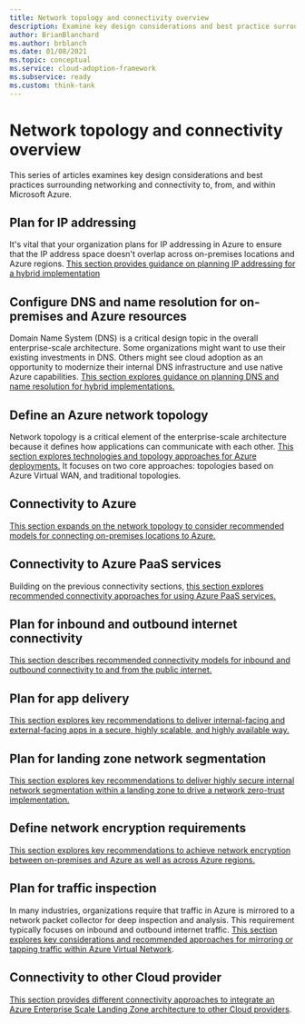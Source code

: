 ```yaml
---
title: Network topology and connectivity overview
description: Examine key design considerations and best practice surrounding networking and connectivity to, from, and within Microsoft Azure.
author: BrianBlanchard
ms.author: brblanch
ms.date: 01/08/2021
ms.topic: conceptual
ms.service: cloud-adoption-framework
ms.subservice: ready
ms.custom: think-tank
---
```


<!-- docutune:casing "Azure VPN Gateway" L7 -->
<!-- cSpell:ignore autoregistration BGPs MACsec MPLS MSEE onprem privatelink VPNs -->

# Network topology and connectivity overview

This series of articles examines key design considerations and best practices surrounding networking and connectivity to, from, and within Microsoft Azure.

## Plan for IP addressing

It's vital that your organization plans for IP addressing in Azure to ensure that the IP address space doesn't overlap across on-premises locations and Azure regions.
[This section provides guidance on planning IP addressing for a hybrid implementation](../ready/azure-best-practices/plan-for-ip-addressing.md)

## Configure DNS and name resolution for on-premises and Azure resources

Domain Name System (DNS) is a critical design topic in the overall enterprise-scale architecture. Some organizations might want to use their existing investments in DNS. Others might see cloud adoption as an opportunity to modernize their internal DNS infrastructure and use native Azure capabilities.
[This section explores guidance on planning DNS and name resolution for hybrid implementations.](../ready/azure-best-practices/dns-for-on-premises-and-azure-resources.md)

## Define an Azure network topology

Network topology is a critical element of the enterprise-scale architecture because it defines how applications can communicate with each other. [This section explores technologies and topology approaches for Azure deployments.](..ready/azure-best-practices/define-an-azure-network-topology.md) It focuses on two core approaches: topologies based on Azure Virtual WAN, and traditional topologies.

## Connectivity to Azure

[This section expands on the network topology to consider recommended models for connecting on-premises locations to Azure.](..ready/azure-best-practices/connectivity-to-azure.md)

## Connectivity to Azure PaaS services

Building on the previous connectivity sections, [this section explores recommended connectivity approaches for using Azure PaaS services.](..ready/azure-best-practices/connectivity-to-azure-paas-services.md)

## Plan for inbound and outbound internet connectivity

[This section describes recommended connectivity models for inbound and outbound connectivity to and from the public internet.](../ready/azure-best-practices/plan-for-inbound-and-outbound-internet-connectivity.md)

## Plan for app delivery

[This section explores key recommendations to deliver internal-facing and external-facing apps in a secure, highly scalable, and highly available way.](../ready/azure-best-practices/plan-for-app-delivery.md)

## Plan for landing zone network segmentation

[This section explores key recommendations to deliver highly secure internal network segmentation within a landing zone to drive a network zero-trust implementation.](../ready/azure-best-practices/plan-for-landing-zone-network-segmentation.md)

## Define network encryption requirements

[This section explores key recommendations to achieve network encryption between on-premises and Azure as well as across Azure regions.](../ready/azure-best-practices/define-network-encryption-requirements.md)

## Plan for traffic inspection

In many industries, organizations require that traffic in Azure is mirrored to a network packet collector for deep inspection and analysis. This requirement typically focuses on inbound and outbound internet traffic. [This section explores key considerations and recommended approaches for mirroring or tapping traffic within Azure Virtual Network](../ready/azure-best-practices/plan-for-traffic-inspection.md).

## Connectivity to other Cloud provider

[This section provides different connectivity approaches to integrate an Azure Enterprise Scale Landing Zone architecture to other Cloud providers](../ready/azure-best-practices/connectivity-to-other-cloud-providers.md).
